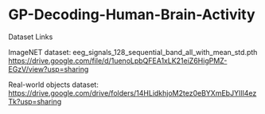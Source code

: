 # GP-Decoding-Human-Brain-Activity

Dataset Links

ImageNET dataset:
eeg_signals_128_sequential_band_all_with_mean_std.pth
https://drive.google.com/file/d/1uenoLpbQFEA1xLK21eiZ6HigPMZ-EGzV/view?usp=sharing

Real-world objects dataset:
https://drive.google.com/drive/folders/14HLidkhjoM2tez0eBYXmEbJYIIl4ezTk?usp=sharing
